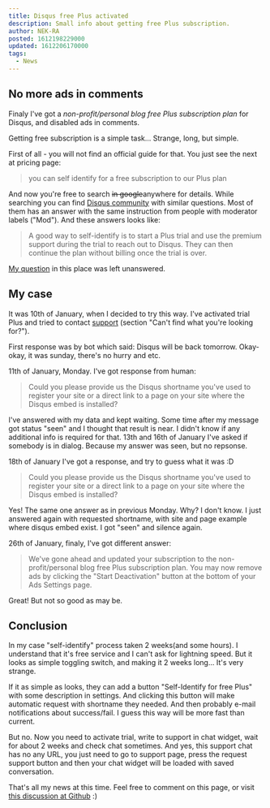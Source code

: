 ```yaml
---
title: Disqus free Plus activated
description: Small info about getting free Plus subscription.
author: NEK-RA
posted: 1612198229000
updated: 1612206170000
tags: 
  - News
---
```

## No more ads in comments

Finaly I've got a *non-profit/personal blog free Plus subscription plan* for Disqus, and disabled ads in comments.

Getting free subscription is a simple task... Strange, long, but simple. 

First of all - you will not find an official guide for that. You just see the next at pricing page: 

> you can self identify for a free subscription to our Plus plan 

And now you're free to search ~~in google~~anywhere for details. While searching you can find [Disqus community](https://disqus.com/home/channel/discussdisqus/) with similar questions. Most of them has an answer with the same instruction from people with moderator labels ("Mod"). And these answers looks like:

>A good way to self-identify is to start a Plus trial and use the premium support during the trial to reach out to Disqus. They can then continue the plan without billing once the trial is over.

[My question](https://disqus.com/home/channel/discussdisqus/discussion/channel-discussdisqus/plans_and_pricing_how_long_is_process_of_self_identify/) in this place was left unanswered.

## My case

It was 10th of January, when I decided to try this way. I've activated trial Plus and tried to contact [support](https://disqus.com/support/) (section "Can't find what you're looking for?").

First response was by bot which said: Disqus will be back tomorrow. Okay-okay, it was sunday, there's no hurry and etc.

11th of January, Monday. I've got response from human:

> Could you please provide us the Disqus shortname you've used to register your site or a direct link to a page on your site where the Disqus embed is installed?

I've answered with my data and kept waiting. Some time after my message got status "seen" and I thought that result is near. I didn't know if any additional info is required for that.
13th and 16th of January I've asked if somebody is in dialog. Because my answer was seen, but no repsonse.

18th of January I've got a response, and try to guess what it was :D

> Could you please provide us the Disqus shortname you've used to register your site or a direct link to a page on your site where the Disqus embed is installed?

Yes! The same one answer as in previous Monday. Why? I don't know. I just answered again with requested shortname, with site and page example where disqus embed exist.
I got "seen" and silence again. 

26th of January, finaly, I've got different answer:

> We've gone ahead and updated your subscription to the non-profit/personal blog free Plus subscription plan. You may now remove ads by clicking the "Start Deactivation" button at the bottom of your Ads Settings page.

Great! But not so good as may be.

## Conclusion

In my case "self-identify" process taken 2 weeks(and some hours). I understand that it's free service and I can't ask for lightning speed. But it looks as simple toggling switch, and making it 2 weeks long... It's very strange.

If it as simple as looks, they can add a button "Self-Identify for free Plus" with some description in settings. And clicking this button will make automatic request with shortname they needed. And then probably e-mail notifications about success/fail. I guess this way will be more fast than current.

But no. Now you need to activate trial, write to support in chat widget, wait for about 2 weeks and check chat sometimes. And yes, this support chat has no any URL, you just need to go to support page, press the request support button and then your chat widget will be loaded with saved conversation. 

That's all my news at this time. Feel free to comment on this page, or visit [this discussion at Github](https://github.com/NEK-RA/nek-ra.github.io/discussions/3) :)